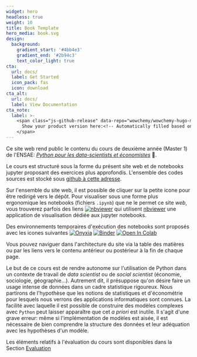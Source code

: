 ```yaml
---
widget: hero
headless: true
weight: 10
title: Book Template
hero_media: book.svg
design:
  background:
    gradient_start: '#4bb4e3'
    gradient_end: '#2b94c3'
    text_color_light: true
cta:
  url: docs/
  label: Get Started
  icon_pack: fas
  icon: download
cta_alt:
  url: docs/
  label: View Documentation
cta_note:
  label: >-
    <span class="js-github-release" data-repo="wowchemy/wowchemy-hugo-modules">
      Show your product version here:<!-- Automatically filled based on data-repo value -->
    </span>
---
```


<!--## Structuration du site--->

Ce site web rend public le contenu du cours de 
deuxième année (Master 1) de l'ENSAE:
[*Python pour les data-scientists et économistes*](https://www.ensae.fr/courses/python-pour-le-data-scientist-pour-leconomiste/)
:snake:. 

Le cours est structuré sous la forme du présent site web et de notebooks
jupyter proposant des exercices plus approfondis. L'ensemble
des codes sources est stocké sous
[github à cette adresse](https://github.com/linogaliana/python-datascientist).

Sur l'ensemble du site web,
il est possible de cliquer sur la petite icone
<a href="https://github.com/linogaliana/python-datascientist" class="github"><i class="fab fa-github"></i></a>
pour être redirigé vers le dépôt. Pour visualiser sous une forme plus
ergonomique les notebooks (fichiers `.ipynb`)
que ne le permet ce site *web*, vous trouverez
parfois des liens
[![nbviewer](https://img.shields.io/badge/visualize-nbviewer-blue)](https://nbviewer.jupyter.org/github/linogaliana/python-datascientist/tree/master)
qui utilisent
[nbviewer](https://github.com/jupyter/nbviewer) une application de visualisation
dédiée aux jupyter notebooks.

Des environnements temporaires d'exécution des notebooks sont proposés
avec les icones suivantes 
[![Onyxia](https://img.shields.io/badge/launch-onyxia-brightgreen)](https://datalab.sspcloud.fr/my-lab/catalogue/inseefrlab-helm-charts-datascience/jupyter/deploiement?resources.requests.memory=4096Mi)
[![Binder](https://mybinder.org/badge_logo.svg)](https://mybinder.org/v2/gh/linogaliana/python-datascientist/master)
[![Open In Colab](https://colab.research.google.com/assets/colab-badge.svg)](http://colab.research.google.com/github/linogaliana/python-datascientist/blob/master)


Vous pouvez naviguer dans l'architecture du site via la table des matières
ou par les liens vers le contenu antérieur ou postérieur à la fin de chaque
page. 

<!--## Objectif du cours--->

Le but de ce cours est de rendre autonome sur l'utilisation de Python
dans un contexte de travail de *data scientist* ou de
*social scientist* (économie, sociologie, géographie...). Autrement dit, 
il présuppose qu'on désire faire un usage intense
de données dans un cadre statistique rigoureux.
Nous partirons de l'hypothèse que les notions de statistiques et d'économétrie
pour lesquels nous verrons des applications informatiques sont connues. 
La facilité avec laquelle il est possible de construire des modèles complexes
avec `Python` peut laisser apparaître que cet *a priori* est inutile. Il 
s'agit d'une grave erreur: même si l'implémentation de modèles est aisée, il 
est nécessaire de bien comprendre la structure des données et leur adéquation
avec les hypothèses d'un modèle. 

Les éléments relatifs à l'évaluation du cours sont disponibles dans la
Section [Evaluation](evaluation)



